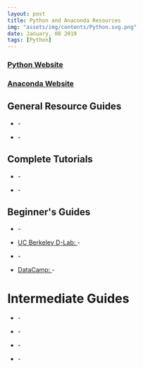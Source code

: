```yaml
---
layout: post
title: Python and Anaconda Resources
img: "assets/img/contents/Python.svg.png"
date: January, 08 2019
tags: [Python]
---
```


### [Python Website](https://www.python.org/)
### [Anaconda Website](https://www.anaconda.com/download/)


## General Resource Guides
* []() - 

* []() - 

## Complete Tutorials
* []() - 

* []() - 

## Beginner's Guides
* []() - 

* [UC Berkeley D-Lab: ]() - 

* []() - 

* [DataCamp: ]() - 

# Intermediate Guides
* []() - 

* []() - 

* []() - 

* []() - 

